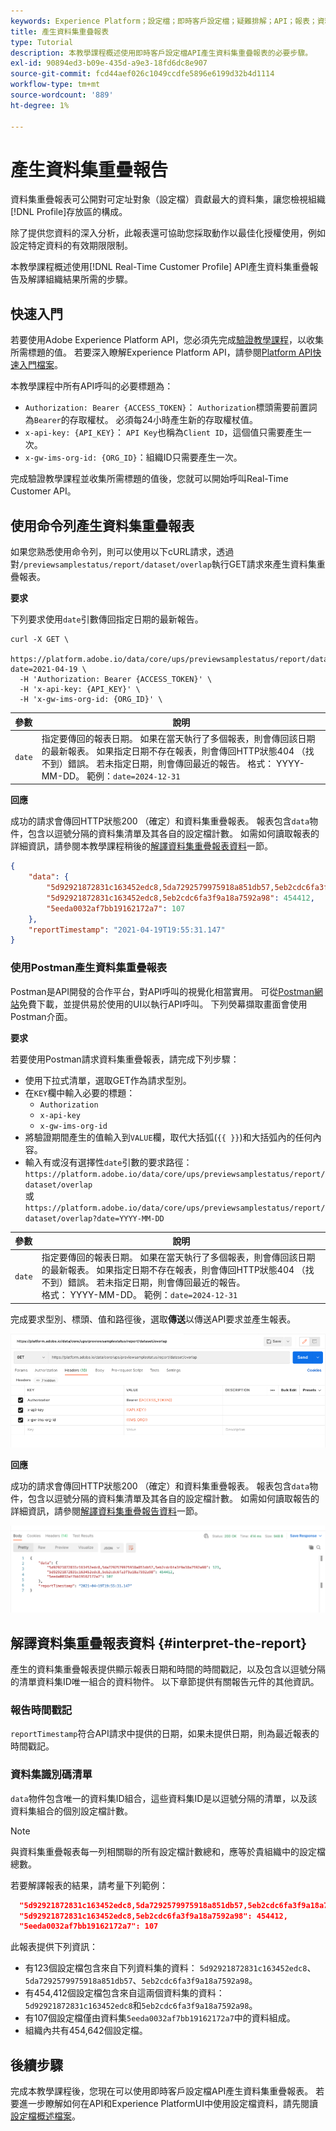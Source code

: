 ```yaml
---
keywords: Experience Platform；設定檔；即時客戶設定檔；疑難排解；API；報表；資料集重疊報表；設定檔資料
title: 產生資料集重疊報表
type: Tutorial
description: 本教學課程概述使用即時客戶設定檔API產生資料集重疊報表的必要步驟。
exl-id: 90894ed3-b09e-435d-a9e3-18fd6dc8e907
source-git-commit: fcd44aef026c1049ccdfe5896e6199d32b4d1114
workflow-type: tm+mt
source-wordcount: '889'
ht-degree: 1%

---
```


# 產生資料集重疊報告

資料集重疊報表可公開對可定址對象（設定檔）貢獻最大的資料集，讓您檢視組織[!DNL Profile]存放區的構成。

除了提供您資料的深入分析，此報表還可協助您採取動作以最佳化授權使用，例如設定特定資料的有效期限限制。

本教學課程概述使用[!DNL Real-Time Customer Profile] API產生資料集重疊報告及解譯組織結果所需的步驟。

## 快速入門

若要使用Adobe Experience Platform API，您必須先完成[驗證教學課程](https://www.adobe.com/go/platform-api-authentication-en)，以收集所需標題的值。 若要深入瞭解Experience Platform API，請參閱[Platform API快速入門檔案](../../landing/api-guide.md)。

本教學課程中所有API呼叫的必要標題為：

* `Authorization: Bearer {ACCESS_TOKEN}`： `Authorization`標頭需要前置詞為`Bearer`的存取權杖。 必須每24小時產生新的存取權杖值。
* `x-api-key: {API_KEY}`： `API Key`也稱為`Client ID`，這個值只需要產生一次。
* `x-gw-ims-org-id: {ORG_ID}`：組織ID只需要產生一次。

完成驗證教學課程並收集所需標題的值後，您就可以開始呼叫Real-Time Customer API。

## 使用命令列產生資料集重疊報表

如果您熟悉使用命令列，則可以使用以下cURL請求，透過對`/previewsamplestatus/report/dataset/overlap`執行GET請求來產生資料集重疊報表。

**要求**

下列要求使用`date`引數傳回指定日期的最新報告。

```shell
curl -X GET \
  https://platform.adobe.io/data/core/ups/previewsamplestatus/report/dataset/overlap?date=2021-04-19 \
  -H 'Authorization: Bearer {ACCESS_TOKEN}' \
  -H 'x-api-key: {API_KEY}' \
  -H 'x-gw-ims-org-id: {ORG_ID}' \
```

| 參數 | 說明 |
|---|---|
| `date` | 指定要傳回的報表日期。 如果在當天執行了多個報表，則會傳回該日期的最新報表。 如果指定日期不存在報表，則會傳回HTTP狀態404 （找不到）錯誤。 若未指定日期，則會傳回最近的報告。 格式： YYYY-MM-DD。 範例：`date=2024-12-31` |

**回應**

成功的請求會傳回HTTP狀態200 （確定）和資料集重疊報表。 報表包含`data`物件，包含以逗號分隔的資料集清單及其各自的設定檔計數。 如需如何讀取報表的詳細資訊，請參閱本教學課程稍後的[解譯資料集重疊報表資料](#interpret-the-report)一節。

```json
{
    "data": {
        "5d92921872831c163452edc8,5da7292579975918a851db57,5eb2cdc6fa3f9a18a7592a98": 123,
        "5d92921872831c163452edc8,5eb2cdc6fa3f9a18a7592a98": 454412,
        "5eeda0032af7bb19162172a7": 107
    },
    "reportTimestamp": "2021-04-19T19:55:31.147"
}
```

### 使用Postman產生資料集重疊報表

Postman是API開發的合作平台，對API呼叫的視覺化相當實用。 可從[Postman網站](https://www.postman.com)免費下載，並提供易於使用的UI以執行API呼叫。 下列熒幕擷取畫面會使用Postman介面。

**要求**

若要使用Postman請求資料集重疊報表，請完成下列步驟：

* 使用下拉式清單，選取GET作為請求型別。
* 在`KEY`欄中輸入必要的標題：
   * `Authorization`
   * `x-api-key`
   * `x-gw-ims-org-id`
* 將驗證期間產生的值輸入到`VALUE`欄，取代大括弧(`{{ }}`)和大括弧內的任何內容。
* 輸入有或沒有選擇性`date`引數的要求路徑：
  `https://platform.adobe.io/data/core/ups/previewsamplestatus/report/dataset/overlap`\
  或
  `https://platform.adobe.io/data/core/ups/previewsamplestatus/report/dataset/overlap?date=YYYY-MM-DD`

| 參數 | 說明 |
|---|---|
| `date` | 指定要傳回的報表日期。 如果在當天執行了多個報表，則會傳回該日期的最新報表。 如果指定日期不存在報表，則會傳回HTTP狀態404 （找不到）錯誤。 若未指定日期，則會傳回最近的報告。 <br/>格式： YYYY-MM-DD。 範例：`date=2024-12-31` |

完成要求型別、標頭、值和路徑後，選取&#x200B;**傳送**&#x200B;以傳送API要求並產生報表。

![](../images/dataset-overlap-report/postman-request.png)

**回應**

成功的請求會傳回HTTP狀態200 （確定）和資料集重疊報表。 報表包含`data`物件，包含以逗號分隔的資料集清單及其各自的設定檔計數。 如需如何讀取報告的詳細資訊，請參閱[解譯資料集重疊報告資料](#interpret-the-report)一節。

![](../images/dataset-overlap-report/postman-response.png)

## 解譯資料集重疊報表資料 {#interpret-the-report}

產生的資料集重疊報表提供顯示報表日期和時間的時間戳記，以及包含以逗號分隔的清單資料集ID唯一組合的資料物件。 以下章節提供有關報告元件的其他資訊。

### 報告時間戳記

`reportTimestamp`符合API請求中提供的日期，如果未提供日期，則為最近報表的時間戳記。

### 資料集識別碼清單

`data`物件包含唯一的資料集ID組合，這些資料集ID是以逗號分隔的清單，以及該資料集組合的個別設定檔計數。

>[!NOTE]
>
>與資料集重疊報表每一列相關聯的所有設定檔計數總和，應等於貴組織中的設定檔總數。

若要解譯報表的結果，請考量下列範例：

```json
  "5d92921872831c163452edc8,5da7292579975918a851db57,5eb2cdc6fa3f9a18a7592a98": 123,
  "5d92921872831c163452edc8,5eb2cdc6fa3f9a18a7592a98": 454412,
  "5eeda0032af7bb19162172a7": 107
```

此報表提供下列資訊：

* 有123個設定檔包含來自下列資料集的資料： `5d92921872831c163452edc8`、`5da7292579975918a851db57`、`5eb2cdc6fa3f9a18a7592a98`。
* 有454,412個設定檔包含來自這兩個資料集的資料： `5d92921872831c163452edc8`和`5eb2cdc6fa3f9a18a7592a98`。
* 有107個設定檔僅由資料集`5eeda0032af7bb19162172a7`中的資料組成。
* 組織內共有454,642個設定檔。

## 後續步驟

完成本教學課程後，您現在可以使用即時客戶設定檔API產生資料集重疊報表。 若要進一步瞭解如何在API和Experience PlatformUI中使用設定檔資料，請先閱讀[設定檔概述檔案](../home.md)。
